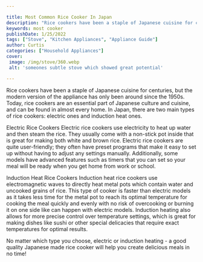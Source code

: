 ```yaml
---

title: Most Common Rice Cooker In Japan
description: "Rice cookers have been a staple of Japanese cuisine for centuries, but the modern version of the appliance has only been around si...take a moment to check it out "
keywords: most cooker
publishDate: 1/25/2022
tags: ["Stove", "Kitchen Appliances", "Appliance Guide"]
author: Curtis
categories: ["Household Appliances"]
cover: 
 image: /img/stove/360.webp
 alt: 'someones subtle stove which showed great potential'

---
```


Rice cookers have been a staple of Japanese cuisine for centuries, but the modern version of the appliance has only been around since the 1950s. Today, rice cookers are an essential part of Japanese culture and cuisine, and can be found in almost every home. In Japan, there are two main types of rice cookers: electric ones and induction heat ones. 

Electric Rice Cookers
Electric rice cookers use electricity to heat up water and then steam the rice. They usually come with a non-stick pot inside that is great for making both white and brown rice. Electric rice cookers are quite user-friendly; they often have preset programs that make it easy to set up without having to adjust any settings manually. Additionally, some models have advanced features such as timers that you can set so your meal will be ready when you get home from work or school. 

Induction Heat Rice Cookers
Induction heat rice cookers use electromagnetic waves to directly heat metal pots which contain water and uncooked grains of rice. This type of cooker is faster than electric models as it takes less time for the metal pot to reach its optimal temperature for cooking the meal quickly and evenly with no risk of overcooking or burning it on one side like can happen with electric models. Induction heating also allows for more precise control over temperature settings, which is great for making dishes like sushi or other special delicacies that require exact temperatures for optimal results. 

No matter which type you choose, electric or induction heating - a good quality Japanese made rice cooker will help you create delicious meals in no time!
